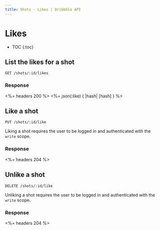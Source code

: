 ```yaml
---
title: Shots - Likes | Dribbble API
---
```


# Likes

* TOC
{:toc}

## List the likes for a shot

    GET /shots/:id/likes

### Response

<%= headers 200 %>
<%= json(:like) { |hash| [hash] } %>

## Like a shot

    PUT /shots/:id/like

Liking a shot requires the user to be logged in and authenticated with the
`write` scope.

### Response

<%= headers 204 %>

## Unlike a shot

    DELETE /shots/:id/like

Unliking a shot requires the user to be logged in and authenticated with the
`write` scope.

### Response

<%= headers 204 %>
